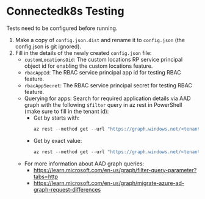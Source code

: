 # Connectedk8s Testing
Tests need to be configured before running.

1. Make a copy of `config.json.dist` and rename it to `config.json` (the config.json is git ignored).
1. Fill in the details of the newly created `config.json` file:
    - `customLocationsOid`: The custom locations RP service principal object id for enabling the custom locations feature.
    - `rbacAppId`: The RBAC service principal app id for testing RBAC feature.
    - `rbacAppSecret`: The RBAC service principal secret for testing RBAC feature.
    - Querying for apps: Search for required application details via AAD graph with the following `$filter` query in az rest in PowerShell (make sure to fill in the tenant id):
        - Get by starts with:
            ```powershell
            az rest --method get --url "https://graph.windows.net/<tenant id>/servicePrincipals?`$filter=startswith(displayName,'Custom Locations')&api-version=1.6"
            ```
        - Get by exact value:
            ```powershell
            az rest --method get --url "https://graph.windows.net/<tenant id>/servicePrincipals?`$filter=appId eq '<app id>'&api-version=1.6"
            ```
    - For more information about AAD graph queries:
        - https://learn.microsoft.com/en-us/graph/filter-query-parameter?tabs=http
        - https://learn.microsoft.com/en-us/graph/migrate-azure-ad-graph-request-differences